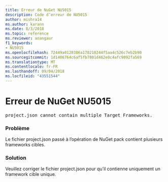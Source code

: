 ```yaml
---
title: Erreur de NuGet NU5015
description: Code d’erreur de NU5015
author: mishra14
ms.author: karann
ms.date: 8/3/2018
ms.topic: reference
ms.reviewer: anangaur
f1_keywords:
- NU5015
ms.openlocfilehash: 72449a0120386a170210244f5aa4c526c7eb2b90
ms.sourcegitcommit: 1d1406764c6af5fb7801d462e0c4afc9092fa569
ms.translationtype: MT
ms.contentlocale: fr-FR
ms.lasthandoff: 09/04/2018
ms.locfileid: "43551544"
---
```

# <a name="nuget-error-nu5015"></a>Erreur de NuGet NU5015
<pre>project.json cannot contain multiple Target Frameworks.</pre>

### <a name="issue"></a>Problème

Le fichier project.json passé à l’opération de NuGet pack contient plusieurs frameworks cibles.


### <a name="solution"></a>Solution

Veuillez corriger le fichier project.json pour qu’il contienne uniquement un framework cible unique.


